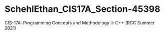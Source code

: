# SchehlEthan_CIS17A_Section-45398
CIS-17A: Programming Concepts and Methodology Ii: C++ (RCC Summer  2021)
